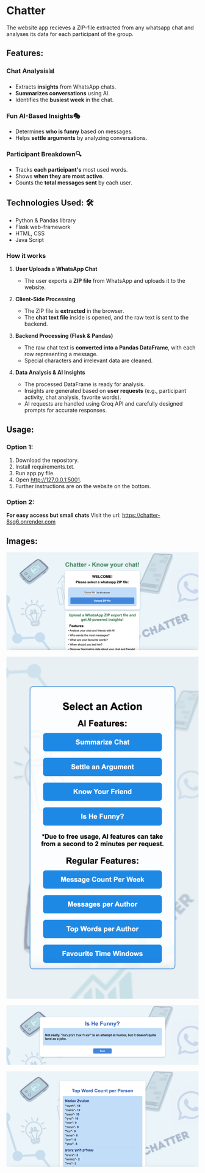 # Chatter

The website app recieves a ZIP-file extracted from any whatsapp chat and analyses its data for each participant of the group.

## Features:
### Chat Analysis📊
- Extracts **insights** from WhatsApp chats.
- **Summarizes conversations** using AI.
- Identifies the **busiest week** in the chat.

### Fun AI-Based Insights🎭
- Determines **who is funny** based on messages.
- Helps **settle arguments** by analyzing conversations.

### Participant Breakdown🔍
- Tracks **each participant's** most used words.
- Shows **when they are most active**.
- Counts the **total messages sent** by each user.

## Technologies Used: 🛠️
- Python & Pandas library
- Flask web-framework
- HTML, CSS
- Java Script

### How it works
1. **User Uploads a WhatsApp Chat**  
   - The user exports a **ZIP file** from WhatsApp and uploads it to the website.  

2. **Client-Side Processing**  
   - The ZIP file is **extracted** in the browser.  
   - The **chat text file** inside is opened, and the raw text is sent to the backend.  

3. **Backend Processing (Flask & Pandas)**  
   - The raw chat text is **converted into a Pandas DataFrame**, with each row representing a message.  
   - Special characters and irrelevant data are cleaned.  

4. **Data Analysis & AI Insights**  
   - The processed DataFrame is ready for analysis.  
   - Insights are generated based on **user requests** (e.g., participant activity, chat analysis, favorite words).
   - AI requests are handled using Groq API and carefully designed prompts for accurate responses.

## Usage:
### Option 1:
1. Download the repository.
2. Install requirements.txt.
3. Run app.py file.
4. Open http://127.0.0.1:5001.
5. Further instructions are on the website on the bottom.

### Option 2:
**For easy access but small chats**
Visit the url: https://chatter-8sg6.onrender.com

## Images:
![Home Screen](Screenshots/Home.png)

![Menu](Screenshots/Menu.png)

![Funny](Screenshots/Screenshot4.png)

![Funny](Screenshots/Screenshot5.png)





